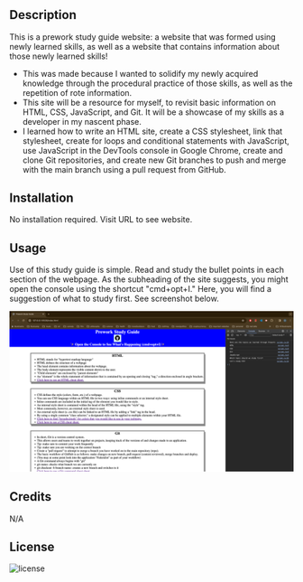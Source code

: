 # <Your-Project-Title>

## Description

This is a prework study guide website: a website that was formed using newly learned skills, as well as a website that contains information about those newly learned skills!

- This was made because I wanted to solidify my newly acquired knowledge through the procedural practice of those skills, as well as the repetition of rote information.
- This site will be a resource for myself, to revisit basic information on HTML, CSS, JavaScript, and Git. It will be a showcase of my skills as a developer in my nascent phase.
- I learned how to write an HTML site, create a CSS stylesheet, link that stylesheet, create for loops and conditional statements with JavaScript, use JavaScript in the DevTools console in Google Chrome, create and clone Git repositories, and create new Git branches to push and merge with the main branch using a pull request from GitHub.

## Installation

No installation required. Visit URL to see website.

## Usage

Use of this study guide is simple. Read and study the bullet points in each section of the webpage. As the subheading of the site suggests, you might open the console using the shortcut "cmd+opt+I." Here, you will find a suggestion of what to study first. See screenshot below.

  ![alttext](assets/open%20console.png)

## Credits

N/A

## License

![license](/LICENSE)
